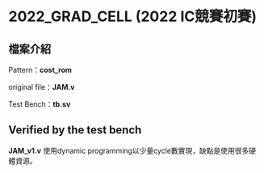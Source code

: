 # 2022_GRAD_CELL (2022 IC競賽初賽)

## 檔案介紹

Pattern：**cost_rom**

original file：**JAM.v**

Test Bench：**tb.sv**

## Verified by the test bench

**JAM_v1.v** 使用dynamic programming以少量cycle數實現，缺點是使用很多硬體資源。
